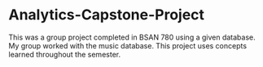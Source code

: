 # Analytics-Capstone-Project
This was a group project completed in BSAN 780 using a given database. My group worked with the music database. This project uses concepts learned throughout the semester.
